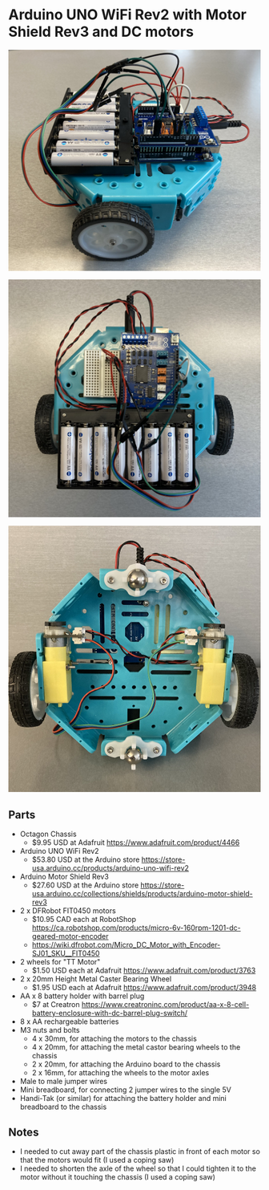 # Arduino UNO WiFi Rev2 with Motor Shield Rev3 and DC motors

![Robot from the side](IMG_0059.jpg)

![Robot from above](IMG_0058.jpg)

![Robot from below](IMG_0060.jpg)

## Parts

- Octagon Chassis
  - $9.95 USD at Adafruit <https://www.adafruit.com/product/4466>
- Arduino UNO WiFi Rev2
  - $53.80 USD at the Arduino store <https://store-usa.arduino.cc/products/arduino-uno-wifi-rev2>
- Arduino Motor Shield Rev3
  - $27.60 USD at the Arduino store <https://store-usa.arduino.cc/collections/shields/products/arduino-motor-shield-rev3>
- 2 x DFRobot FIT0450 motors
  - $10.95 CAD each at RobotShop <https://ca.robotshop.com/products/micro-6v-160rpm-1201-dc-geared-motor-encoder>
  - <https://wiki.dfrobot.com/Micro_DC_Motor_with_Encoder-SJ01_SKU__FIT0450>
- 2 wheels for "TT Motor"
  - $1.50 USD each at Adafruit <https://www.adafruit.com/product/3763>
- 2 x 20mm Height Metal Caster Bearing Wheel
  - $1.95 USD each at Adafruit <https://www.adafruit.com/product/3948>
- AA x 8 battery holder with barrel plug
  - $7 at Creatron <https://www.creatroninc.com/product/aa-x-8-cell-battery-enclosure-with-dc-barrel-plug-switch/>
- 8 x AA rechargeable batteries
- M3 nuts and bolts
  - 4 x 30mm, for attaching the motors to the chassis
  - 4 x 20mm, for attaching the metal castor bearing wheels to the chassis
  - 2 x 20mm, for attaching the Arduino board to the chassis
  - 2 x 16mm, for attaching the wheels to the motor axles
- Male to male jumper wires
- Mini breadboard, for connecting 2 jumper wires to the single 5V
- Handi-Tak (or similar) for attaching the battery holder and mini breadboard
  to the chassis

## Notes

- I needed to cut away part of the chassis plastic in front of each motor so
  that the motors would fit (I used a coping saw)
- I needed to shorten the axle of the wheel so that I could tighten it to
  the motor without it touching the chassis (I used a coping saw)
